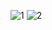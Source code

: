 ![1](https://user-images.githubusercontent.com/88678440/182671166-a3dc1b9c-ae49-4b37-a316-e10b5d049dd1.JPG)
![2](https://user-images.githubusercontent.com/88678440/182671172-0aaf1fb9-4cf0-4467-8db5-4ed8f522b89c.JPG)
